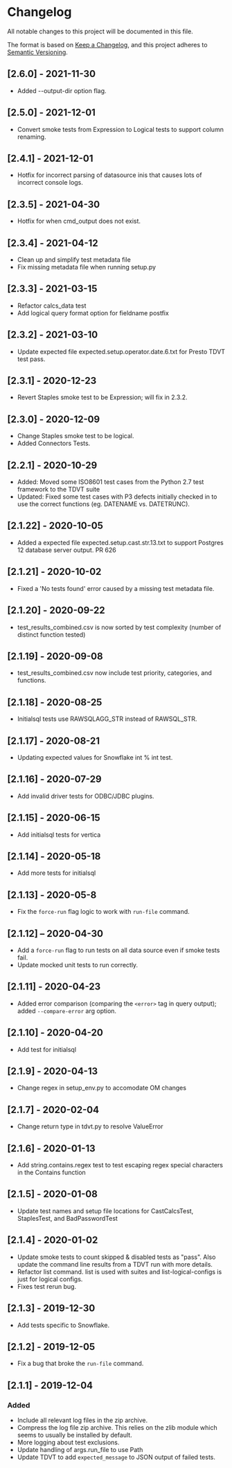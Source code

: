 # Changelog
All notable changes to this project will be documented in this file.

The format is based on [Keep a Changelog](https://keepachangelog.com/en/1.0.0/),
and this project adheres to [Semantic Versioning](https://semver.org/spec/v2.0.0.html).

## [2.6.0] - 2021-11-30
- Added --output-dir option flag.

## [2.5.0] - 2021-12-01
- Convert smoke tests from Expression to Logical tests to support column renaming.

## [2.4.1] - 2021-12-01
- Hotfix for incorrect parsing of datasource inis that causes lots of incorrect console logs.

## [2.3.5] - 2021-04-30
- Hotfix for when cmd_output does not exist.

## [2.3.4] - 2021-04-12
- Clean up and simplify test metadata file
- Fix missing metadata file when running setup.py

## [2.3.3] - 2021-03-15
- Refactor calcs_data test
- Add logical query format option for fieldname postfix

## [2.3.2] - 2021-03-10
- Update expected file expected.setup.operator.date.6.txt for Presto TDVT test pass.

## [2.3.1] - 2020-12-23
- Revert Staples smoke test to be Expression; will fix in 2.3.2.

## [2.3.0] - 2020-12-09
- Change Staples smoke test to be logical.
- Added Connectors Tests.

## [2.2.1] - 2020-10-29
- Added: Moved some ISO8601 test cases from the Python 2.7 test framework to the TDVT suite
- Updated: Fixed some test cases with P3 defects initially checked in to use the correct functions (eg. DATENAME vs. DATETRUNC).

## [2.1.22] - 2020-10-05
- Added a expected file expected.setup.cast.str.13.txt to support Postgres 12 database server output. PR 626

## [2.1.21] - 2020-10-02
- Fixed a 'No tests found' error caused by a missing test metadata file.

## [2.1.20] - 2020-09-22
- test_results_combined.csv is now sorted by test complexity (number of distinct function tested)

## [2.1.19] - 2020-09-08
- test_results_combined.csv now include test priority, categories, and functions.

## [2.1.18] - 2020-08-25
- Initialsql tests use RAWSQLAGG_STR instead of RAWSQL_STR.

## [2.1.17] - 2020-08-21
- Updating expected values for Snowflake int % int test.

## [2.1.16] - 2020-07-29
- Add invalid driver tests for ODBC/JDBC plugins.

## [2.1.15] - 2020-06-15
- Add initialsql tests for vertica

## [2.1.14] - 2020-05-18
- Add more tests for initialsql

## [2.1.13] - 2020-05-8
- Fix the `force-run` flag logic to work with `run-file` command.

## [2.1.12] – 2020-04-30
- Add a `force-run` flag to run tests on all data source even if smoke tests fail.
- Update mocked unit tests to run correctly.

## [2.1.11] - 2020-04-23
- Added error comparison (comparing the `<error>` tag in query output); added `--compare-error` arg option.

## [2.1.10] - 2020-04-20
- Add test for initialsql

## [2.1.9] - 2020-04-13
- Change regex in setup_env.py to accomodate OM changes

## [2.1.7] - 2020-02-04
- Change return type in tdvt.py to resolve ValueError

## [2.1.6] - 2020-01-13
- Add string.contains.regex test to test escaping regex special characters in the Contains function

## [2.1.5] - 2020-01-08
- Update test names and setup file locations for CastCalcsTest, StaplesTest, and BadPasswordTest

## [2.1.4] - 2020-01-02
- Update smoke tests to count skipped & disabled tests as "pass". Also update the command line results from a TDVT run with more details.
- Refactor list command. list is used with suites and list-logical-configs is just for logical configs.
- Fixes test rerun bug.

## [2.1.3] - 2019-12-30
- Add tests specific to Snowflake.

## [2.1.2] - 2019-12-05
- Fix a bug that broke the `run-file` command.

## [2.1.1] - 2019-12-04
### Added
- Include all relevant log files in the zip archive.
- Compress the log file zip archive. This relies on the zlib module which seems to usually be installed by default.
- More logging about test exclusions.
- Update handling of args.run_file to use Path
- Update TDVT to add `expected_message` to JSON output of failed tests.
